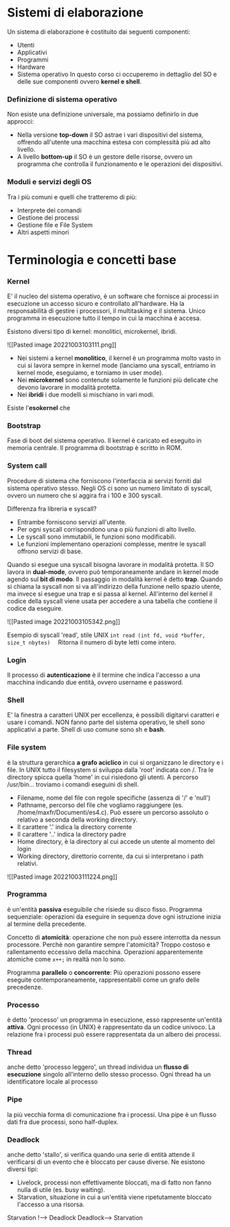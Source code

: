 # Sistemi di elaborazione
Un sistema di elaborazione è costituito dai seguenti componenti:
- Utenti
- Applicativi
- Programmi
- Hardware 
- Sistema operativo
In questo corso ci occuperemo in dettaglio del SO e delle sue componenti ovvero **kernel e shell**.

### Definizione di sistema operativo
Non esiste una definizione universale, ma possiamo definirlo in due approcci:
- Nella versione **top-down** il SO astrae i vari dispositivi del sistema, offrendo all'utente una macchina estesa con complessità più ad alto livello.
- A livello **bottom-up** il SO è un gestore delle risorse, ovvero un programma che controlla il funzionamento e le operazioni dei dispositivi.

### Moduli e servizi degli OS
Tra i più comuni e quelli che tratteremo di più:
- Interprete dei comandi
- Gestione dei processi
- Gestione file e File System
- Altri aspetti minori

# Terminologia e concetti base

### Kernel
E' il nucleo del sistema operativo, è un software che fornisce ai processi in esecuzione un accesso sicuro e controllato all'hardware.
Ha la responsabilità di gestire i processori, il multitasking e il sistema.
Unico programma in esecuzione tutto il tempo in cui la macchina è accesa.

Esistono diversi tipo di kernel: monolitici, microkernel, ibridi.

![[Pasted image 20221003103111.png]]

- Nei sistemi a kernel **monolitico**, il kernel è un programma molto vasto in cui si lavora sempre in kernel mode (lanciamo una syscall, entriamo in kernel mode, eseguiamo, e torniamo in user mode).
- Nei **microkernel** sono contenute solamente le funzioni più delicate che devono lavorare in modalità protetta.
- Nei **ibridi** i due modelli si mischiano in vari modi.

Esiste l'**esokernel** che

### Bootstrap
Fase di boot del sistema operativo.
Il kernel è caricato ed eseguito in memoria centrale.
Il programma di bootstrap è scritto in ROM.

### System call
Procedure di sistema che forniscono l'interfaccia ai servizi forniti dal sistema operativo stesso.
Negli OS ci sono un numero limitato di syscall, ovvero un numero che si aggira fra i 100 e 300 syscall.

Differenza fra libreria e syscall?
- Entrambe forniscono servizi all'utente.
- Per ogni syscall corrispondono una o più funzioni di alto livello.
- Le syscall sono immutabili, le funzioni sono modificabili.
- Le funzioni implementano operazioni complesse, mentre le syscall offrono servizi di base.

Quando si esegue una syscall bisogna lavorare in modalità protetta.
Il SO lavora in **dual-mode**, ovvero può temporaneamente andare in kernel mode agendo sul **bit di modo**.
Il passaggio in modalità kernel è detto **trap**.
Quando si chiama la syscall non si va all'indirizzo della funzione nello spazio utente, ma invece si esegue una trap e si passa al kernel.
All'interno del kernel il codice della syscall viene usata per accedere a una tabella che contiene il codice da eseguire.

![[Pasted image 20221003105342.png]]

Esempio di syscall 'read', stile UNIX
`int read (int fd, void *buffer, size_t nbytes)  `
Ritorna il numero di byte letti come intero.

### Login
Il processo di **autenticazione** è il termine che indica l'accesso a una macchina indicando due entità, ovvero username e password.

### Shell
E' la finestra a caratteri UNIX per eccellenza, è possibili digitarvi caratteri e usare i comandi.
NON fanno parte del sistema operativo, le shell sono applicativi a parte.
Shell di uso comune sono sh e **bash**.

### File system
è la struttura gerarchica **a grafo aciclico** in cui si organizzano le directory e i file.
In UNIX tutto il filesystem si sviluppa dalla 'root' indicata con /.
Tra le directory spicca quella 'home' in cui risiedono gli utenti.
A percorso /usr/bin... troviamo i comandi eseguini di shell.

- Filename, nome del file con regole specifiche (assenza di '/' e 'null')
- Pathname, percorso del file che vogliamo raggiungere (es. /home/maxfr/Documenti/es4.c). Può essere un percorso assoluto o relativo a seconda della working directory. 
- Il carattere '.' indica la directory corrente
- Il carattere '..' indica la directory padre
- Home directory, è la directory al cui accede un utente al momento del login
- Working directory, direttorio corrente, da cui si interpretano i path relativi.

![[Pasted image 20221003111224.png]]

### Programma
è un'entità **passiva** eseguibile che risiede su disco fisso.
Programma sequenziale: operazioni da eseguire in sequenza dove ogni istruzione inizia al termine della precedente.

Concetto di **atomicità**: operazione che non può essere interrotta da nessun processore.
Perchè non garantire sempre l'atomicità? Troppo costoso e rallentamento eccessivo della macchina.
Operazioni apparentemente atomiche come  `x++;` in realtà non lo sono.

Programma **parallelo** o **concorrente**: Più operazioni possono essere eseguite contemporaneamente, rappresentabili come un grafo delle precedenze.

### Processo
è detto 'processo' un programma in esecuzione, esso rappresente un'entità **attiva**.
Ogni processo (in UNIX) è rappresentato da un codice univoco.
La relazione fra i processi può essere rappresentata da un albero dei processi.

### Thread
anche detto 'processo leggero', un thread individua un **flusso di esecuzione** singolo all'interno dello stesso processo.
Ogni thread ha un identificatore locale al processo

### Pipe
la più vecchia forma di comunicazione fra i processi.
Una pipe è un flusso dati fra due processi, sono half-duplex.

### Deadlock
anche detto 'stallo', si verifica quando una serie di entità attende il verificarsi di un evento che è bloccato per cause diverse.
Ne esistono diversi tipi:
- Livelock, processi non effettivamente bloccati, ma di fatto non fanno nulla di utile (es. busy waiting).
- Starvation, situazione in cui a un'entità viene ripetutamente bloccato l'accesso a una risorsa.

Starvation !--> Deadlock
Deadlock--> Starvation



